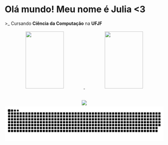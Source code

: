 <h1>Olá mundo! Meu nome é Julia <3</h1>
>_ Cursando <b>Ciência da Computação</b> na <b>UFJF</b>
<br> <br>
  
<!--github stats-->
<div align ="center">
  <a href="https://github.com/Zplinio18">
  <img width="49%" height="180em" src="https://github-readme-stats.vercel.app/api?username=juliabeccari&show_icons=true&theme=dracula&include_all_commits=true&count_private=true"/>
  <img width="49%" height="180em" src="https://github-readme-stats.vercel.app/api/top-langs/?username=juliabeccari&layout=compact&langs_count=7&theme=dracula"/>
</div>
<br> <br>
    
<div align= "center">
  <img width="35%" src="https://github.com/juliabeccari/juliabeccari/assets/148507114/5260b863-8efc-4574-aee9-2d5601cf23c8">
</div>

<picture>
  <source media="(prefers-color-scheme: dark)" srcset="https://raw.githubusercontent.com/juliabeccari/juliabeccari/output/github-contribution-grid-snake-dark.svg">
  <source media="(prefers-color-scheme: light)" srcset="https://raw.githubusercontent.com/juliabeccari/juliabeccari/output/github-contribution-grid-snake.svg">
  <img alt="github contribution grid snake animation" src="https://raw.githubusercontent.com/juliabeccari/juliabeccari/output/github-contribution-grid-snake.svg">
</picture>
